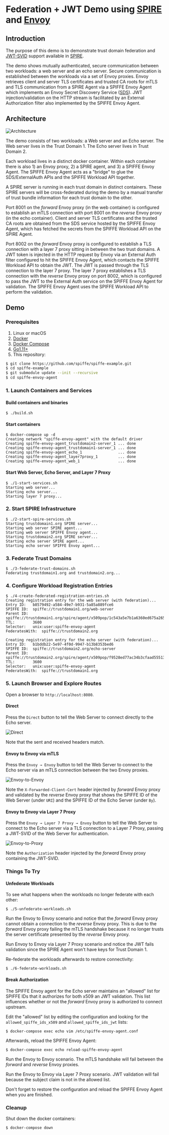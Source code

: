 # Federation + JWT Demo using [SPIRE](https://github.com/spiffe/spire) and [Envoy](https://github.com/envoyproxy/envoy)

## Introduction

The purpose of this demo is to demonstrate trust domain federation and
[JWT-SVID](https://github.com/spiffe/spiffe/blob/master/standards/JWT-SVID.md)
support available in [SPIRE](https://github.com/spiffe/spire).

The demo shows mutually authenticated, secure communication between two
workloads: a web server and an echo server. Secure communication is established
between the workloads via a set of Envoy proxies. Envoy retrieves client and
server TLS certificates and trusted CA roots for mTLS and TLS communication
from a SPIRE Agent via a SPIFFE Envoy Agent which implements an Envoy Secret
Discovery Service ([SDS](https://www.envoyproxy.io/docs/envoy/latest/configuration/secret)). JWT injection/validation on the HTTP stream is
facilitated by an External Authorization filter also implemented by the SPIFFE
Envoy Agent.

## Architecture

![Architecture](img/architecture.png)

The demo consists of two workloads: a Web server and an Echo server. The Web
server lives in the Trust Domain 1. The Echo server lives in Trust Domain 2.

Each workload lives in a distinct docker container. Within each container there
is also 1) an Envoy proxy, 2) a SPIRE agent, and 3) a SPIFFE Envoy Agent. The
SPIFFE Envoy Agent acts as a "bridge" to glue the SDS/ExternalAuth APIs and the
SPIFFE Workload API together.

A SPIRE server is running in each trust domain in distinct containers. These
SPIRE servers will be cross-federated during the demo by a manual transfer of
trust bundle information for each trust domain to the other.

Port 8001 on the _forward_ Envoy proxy (in the web container) is configured to
establish an mTLS connection with port 8001 on the _reverse_ Envoy proxy (in
the echo container). Client and server TLS certificates and the trusted CA
roots are obtained from the SDS service hosted by the SPIFFE Envoy Agent, which
has fetched the secrets from the SPIFFE Workload API on the SPIRE Agent.

Port 8002 on the _forward_ Envoy proxy is configured to establish a TLS
connection with a layer 7 proxy sitting in between the two trust domains. A JWT
token is injected in the HTTP request by Envoy via an External Auth filter
configured to hit the SPIFFE Envoy Agent, which contacts the SPIFFE Workload
API to obtain the JWT. The JWT is passed through the TLS connection to the
layer 7 proxy. The layer 7 proxy establishes a TLS connection with the
_reverse_ Envoy proxy on port 8002, which is configured to pass the JWT to the
External Auth service on the SPIFFE Envoy Agent for validation. The SPIFFE
Envoy Agent uses the SPIFFE Workload API to perform the validation.

## Demo

### Prerequisites

1. Linux or macOS
2. [Docker](https://docs.docker.com/)
3. [Docker Compose](https://docs.docker.com/compose/install/)
4. [Go1.11+](https://golang.org/dl/)
5. This repository:

```bash
$ git clone https://github.com/spiffe/spiffe-example.git
$ cd spiffe-example
$ git submodule update --init --recursive
$ cd spiffe-envoy-agent
```

### 1. Launch Containers and Services

#### Build containers and binaries

```
$ ./build.sh
```

#### Start containers

```
$ docker-compose up -d
Creating network "spiffe-envoy-agent" with the default driver
Creating spiffe-envoy-agent_trustdomain2-server_1 ... done
Creating spiffe-envoy-agent_trustdomain1-server_1 ... done
Creating spiffe-envoy-agent_echo_1                ... done
Creating spiffe-envoy-agent_layer7proxy_1         ... done
Creating spiffe-envoy-agent_web_1                 ... done
```

#### Start Web Server, Echo Server, and Layer 7 Proxy

```
$ ./1-start-services.sh
Starting web server...
Starting echo server...
Starting layer 7 proxy...
```

### 2. Start SPIRE Infrastructure

```
$ ./2-start-spire-services.sh
Starting trustdomain1.org SPIRE server...
Starting web server SPIRE agent...
Starting web server SPIFFE Envoy agent...
Starting trustdomain2.org SPIRE server...
Starting echo server SPIRE agent...
Starting echo server SPIFFE Envoy agent...
```

### 3. Federate Trust Domains

```
$ ./3-federate-trust-domains.sh
Federating trustdomain1.org and trustdomain2.org...
```

### 4. Configure Workload Registration Entries
```
$ ./4-create-federated-registration-entries.sh
Creating registration entry for the web server (with federation)...
Entry ID:	b8579492-a584-49e7-b931-5a85a889fce6
SPIFFE ID:	spiffe://trustdomain1.org/web-server
Parent ID:	spiffe://trustdomain1.org/spire/agent/x509pop/1c543a5e7b1a6360ed675a265802ee48e94cc512
TTL:		3600
Selector:	unix:user:spiffe-envoy-agent
FederatesWith:	spiffe://trustdomain2.org

Creating registration entry for the echo server (with federation)...
Entry ID:	b1bddb22-5e97-4f0d-9947-b13b8353bed6
SPIFFE ID:	spiffe://trustdomain2.org/echo-server
Parent ID:	spiffe://trustdomain2.org/spire/agent/x509pop/f9528ed77ac34b3cfaad55513c98d53701440336
TTL:		3600
Selector:	unix:user:spiffe-envoy-agent
FederatesWith:	spiffe://trustdomain1.org
```

### 5. Launch Browser and Explore Routes

Open a browser to `http://localhost:8080`. 

#### Direct

Press the `Direct` button to tell the Web Server to connect directly to the
Echo server.

![Direct](img/direct.png)

Note that the sent and received headers match.

#### Envoy to Envoy via mTLS

Press the `Envoy → Envoy` button to tell the Web Server to connect to the Echo
server via an mTLS connection between the two Envoy proxies.

![Envoy-to-Envoy](img/envoy-to-envoy.png)

Note the `X-Forwarded-Client-Cert` header injected by _forward_ Envoy proxy and
validated by the _reverse_ Envoy proxy that shows the SPIFFE ID of the Web Server
(under `URI`) and the SPIFFE ID of the Echo Server (under `By`).

#### Envoy to Envoy via Layer 7 Proxy

Press the `Envoy → Layer 7 Proxy → Envoy` button to tell the Web Server to
connect to the Echo server via a TLS connection to a Layer 7 Proxy, passing a
JWT-SVID of the Web Server for authentication.

![Envoy-to-Proxy](img/envoy-to-proxy.png)

Note the `Authorization` header injected by the _forward_ Envoy proxy containing
the JWT-SVID.

### Things To Try

#### Unfederate Workloads

To see what happens when the workloads no longer federate with each other:

```
$ ./5-unfederate-workloads.sh
```

Run the Envoy to Envoy scenario and notice that the _forward_ Envoy proxy cannot obtain a connection to the _reverse_ Envoy proxy. This is due to the _forward_ Envoy proxy failing the mTLS handshake because it no longer trusts the server certificate presented by the _reverse_ Envoy proxy.

Run Envoy to Envoy via Layer 7 Proxy scenario and notice the JWT fails validation since the SPIRE Agent won't have keys for Trust Domain 1.

Re-federate the workloads afterwards to restore connectivity:

```
$ ./6-federate-workloads.sh
```

#### Break Authorization

The SPIFFE Envoy agent for the Echo server maintains an "allowed" list for
SPIFFE IDs that it authorizes for both x509 an JWT validation. This list
influences whether or not the _forward_ Envoy proxy is authorized to connect
upstream.

Edit the "allowed" list by editing the configuration and looking for the
`allowed_spiffe_ids_x509` and `allowed_spiffe_ids_jwt` lists:

```
$ docker-compose exec echo vim /etc/spiffe-envoy-agent.conf
```

Afterwards, reload the SPIFFE Envoy Agent:

```
$ docker-compose exec echo reload-spiffe-envoy-agent
```

Run the Envoy to Envoy scenario. The mTLS handshake will fail between the
_forward_ and _reverse_ Envoy proxies.

Run the Envoy to Envoy via Layer 7 Proxy scenario. JWT validation will fail
because the subject claim is not in the allowed list.

Don't forget to restore the configuration and reload the SPIFFE Envoy Agent
when you are finished.

### Cleanup

Shut down the docker containers:

```
$ docker-compose down
```
